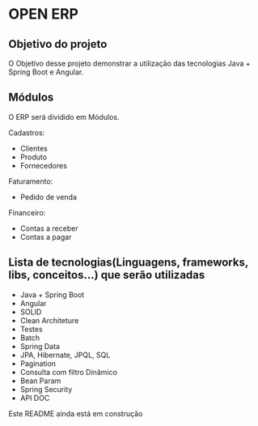 # OPEN ERP

## Objetivo do projeto
O Objetivo desse projeto demonstrar a utilização das tecnologias Java + Spring Boot e Angular.

## Módulos
O ERP será dividido em Módulos.

Cadastros:
 - Clientes
 - Produto
 - Fornecedores

Faturamento:
 - Pedido de venda
 
Financeiro:
 - Contas a receber 
 - Contas a pagar
 
## Lista de tecnologias(Linguagens, frameworks, libs, conceitos...) que serão utilizadas
 - Java + Spring Boot
 - Angular
 - SOLID
 - Clean Architeture
 - Testes
 - Batch
 - Spring Data
 - JPA, Hibernate, JPQL, SQL
 - Pagination
 - Consulta com filtro Dinâmico
 - Bean Param
 - Spring Security
 - API DOC
 
 Este README ainda está em construção
